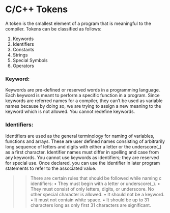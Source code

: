 
# C/C++ Tokens
A token is the smallest element of a program that is meaningful to the compiler. Tokens can be classified as follows:
1.	Keywords
2.	Identifiers
3.	Constants
4.	Strings
5.	Special Symbols
6.	Operators

### Keyword: 
Keywords are pre-defined or reserved words in a programming language. Each keyword is meant to perform a specific function in a program. Since keywords are referred names for a compiler, they can’t be used as variable names because by doing so, we are trying to assign a new meaning to the keyword which is not allowed. You cannot redefine keywords.

### Identifiers: 
Identifiers are used as the general terminology for naming of variables, functions and arrays. These are user defined names consisting of arbitrarily long sequence of letters and digits with either a letter or the underscore(_) as a first character. Identifier names must differ in spelling and case from any keywords. You cannot use keywords as identifiers; they are reserved for special use. Once declared, you can use the identifier in later program statements to refer to the associated value. 

>> There are certain rules that should be followed while naming c identifiers:
•	They must begin with a letter or underscore(_).
•	They must consist of only letters, digits, or underscore. No other special character is allowed.
•	It should not be a keyword.
•	It must not contain white space.
•	It should be up to 31 characters long as only first 31 characters are significant.


